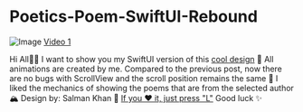 # Poetics-Poem-SwiftUI-Rebound

![Image](https://cdn.dribbble.com/users/7822612/screenshots/17337927/media/0c08e310b3377b4d59e0ba4ac8b61c0c.png?compress=1&resize=1600x1200&vertical=top)
[Video 1](https://cdn.dribbble.com/users/7822612/screenshots/17337927/media/33501ddf3db6fea04ff8d409c0993f3f.mp4)

Hi All👋🏻
I want to show you my SwiftUI version of this [cool design](https://dribbble.com/shots/17227575-Poetics-Poem-App-Concept) 📖
All animations are created by me. Compared to the previous post, now there are no bugs with ScrollView and the scroll position remains the same 🕺
I liked the mechanics of showing the poems that are from the selected author 🏔
Design by: Salman Khan 💪
[If you ❤️ it, just press "L"](https://dribbble.com/shots/17337927-Poetics-Poem-SwiftUI-Rebound)
Good luck ✨
